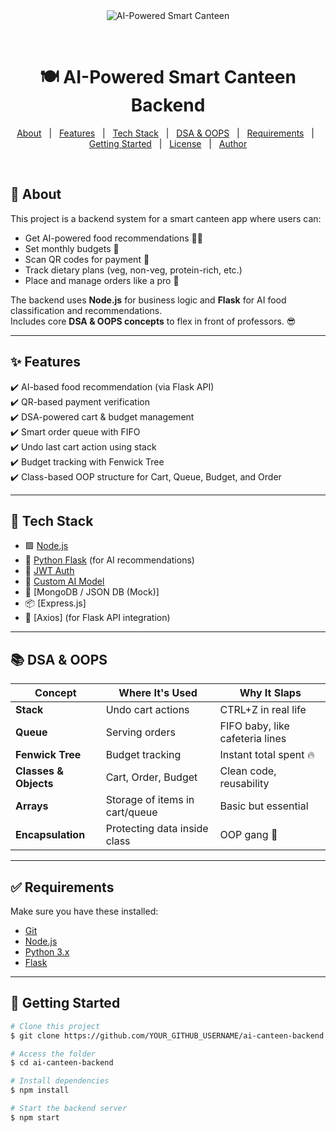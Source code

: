 <div align="center" id="top"> 
  <img src="./.github/ai-canteen.gif" alt="AI-Powered Smart Canteen" />

  &#xa0;

  <!-- <a href="https://aicanteen.netlify.app">Demo</a> -->
</div>

<h1 align="center">🍽️ AI-Powered Smart Canteen Backend</h1>


<p align="center">
  <a href="#dart-about">About</a> &#xa0; | &#xa0; 
  <a href="#sparkles-features">Features</a> &#xa0; | &#xa0;
  <a href="#rocket-technologies">Tech Stack</a> &#xa0; | &#xa0;
  <a href="#books-dsa--oops">DSA & OOPS</a> &#xa0; | &#xa0;
  <a href="#white_check_mark-requirements">Requirements</a> &#xa0; | &#xa0;
  <a href="#checkered_flag-starting">Getting Started</a> &#xa0; | &#xa0;
  <a href="#memo-license">License</a> &#xa0; | &#xa0;
  <a href="https://github.com/YOUR_GITHUB_USERNAME" target="_blank">Author</a>
</p>

<br>

## :dart: About ##

This project is a backend system for a smart canteen app where users can:
- Get AI-powered food recommendations 🧠🍱
- Set monthly budgets 💸
- Scan QR codes for payment 📱
- Track dietary plans (veg, non-veg, protein-rich, etc.)
- Place and manage orders like a pro 🚀

The backend uses **Node.js** for business logic and **Flask** for AI food classification and recommendations.  
Includes core **DSA & OOPS concepts** to flex in front of professors. 😎

---

## :sparkles: Features ##

:heavy_check_mark: AI-based food recommendation (via Flask API)  
:heavy_check_mark: QR-based payment verification  
:heavy_check_mark: DSA-powered cart & budget management  
:heavy_check_mark: Smart order queue with FIFO  
:heavy_check_mark: Undo last cart action using stack  
:heavy_check_mark: Budget tracking with Fenwick Tree  
:heavy_check_mark: Class-based OOP structure for Cart, Queue, Budget, and Order

---

## :rocket: Tech Stack ##

- 🟩 [Node.js](https://nodejs.org/)
- 🐍 [Python Flask](https://flask.palletsprojects.com/) (for AI recommendations)
- 🔐 [JWT Auth](https://jwt.io/)
- 🧠 [Custom AI Model](https://github.com/YOUR_GITHUB_USERNAME/ai-flask-recommender)
- 🛒 [MongoDB / JSON DB (Mock)]
- 📦 [Express.js]
- 🔄 [Axios] (for Flask API integration)

---

## :books: DSA & OOPS ##

| Concept | Where It's Used | Why It Slaps |
|--------|------------------|---------------|
| **Stack** | Undo cart actions | CTRL+Z in real life |
| **Queue** | Serving orders | FIFO baby, like cafeteria lines |
| **Fenwick Tree** | Budget tracking | Instant total spent 🔥 |
| **Classes & Objects** | Cart, Order, Budget | Clean code, reusability |
| **Arrays** | Storage of items in cart/queue | Basic but essential |
| **Encapsulation** | Protecting data inside class | OOP gang 💼 |

---

## :white_check_mark: Requirements ##

Make sure you have these installed:

- [Git](https://git-scm.com)
- [Node.js](https://nodejs.org/)
- [Python 3.x](https://www.python.org/)
- [Flask](https://flask.palletsprojects.com/en/2.2.x/installation/)

---

## :checkered_flag: Getting Started ##

```bash
# Clone this project
$ git clone https://github.com/YOUR_GITHUB_USERNAME/ai-canteen-backend

# Access the folder
$ cd ai-canteen-backend

# Install dependencies
$ npm install

# Start the backend server
$ npm start
